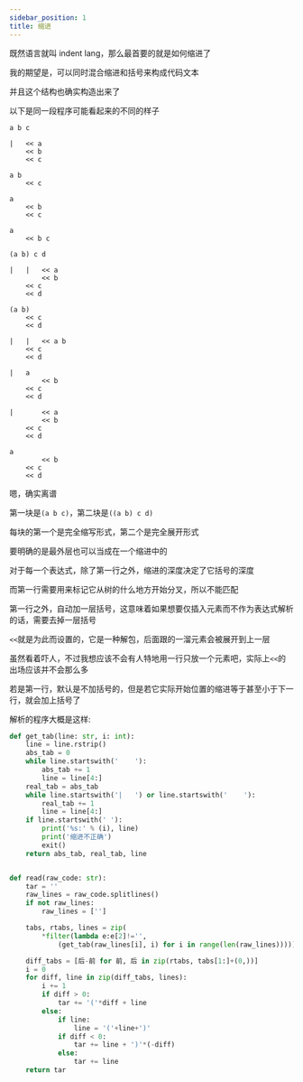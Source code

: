 ```yaml
---
sidebar_position: 1
title: 缩进
---
```


既然语言就叫 indent lang，那么最首要的就是如何缩进了

我的期望是，可以同时混合缩进和括号来构成代码文本

并且这个结构也确实构造出来了

以下是同一段程序可能看起来的不同的样子

```
a b c

|   << a
    << b
    << c

a b
    << c

a
    << b
    << c

a
    << b c
```
```
(a b) c d

|   |   << a
        << b
    << c
    << d

(a b)
    << c
    << d

|   |   << a b
    << c
    << d

|   a
        << b
    << c
    << d

|       << a
        << b
    << c
    << d

a
        << b
    << c
    << d
```

嗯，确实离谱

第一块是`(a b c)`，第二块是`((a b) c d)`

每块的第一个是完全缩写形式，第二个是完全展开形式

要明确的是最外层也可以当成在一个缩进中的

对于每一个表达式，除了第一行之外，缩进的深度决定了它括号的深度

而第一行需要用来标记它从树的什么地方开始分叉，所以不能匹配

第一行之外，自动加一层括号，这意味着如果想要仅插入元素而不作为表达式解析的话，需要去掉一层括号

`<<`就是为此而设置的，它是一种解包，后面跟的一溜元素会被展开到上一层

虽然看着吓人，不过我想应该不会有人特地用一行只放一个元素吧，实际上`<<`的出场应该并不会那么多

若是第一行，默认是不加括号的，但是若它实际开始位置的缩进等于甚至小于下一行，就会加上括号了

解析的程序大概是这样:

```python
def get_tab(line: str, i: int):
    line = line.rstrip()
    abs_tab = 0
    while line.startswith('    '):
        abs_tab += 1
        line = line[4:]
    real_tab = abs_tab
    while line.startswith('|   ') or line.startswith('    '):
        real_tab += 1
        line = line[4:]
    if line.startswith(' '):
        print('%s:' % (i), line)
        print('缩进不正确')
        exit()
    return abs_tab, real_tab, line


def read(raw_code: str):
    tar = ''
    raw_lines = raw_code.splitlines()
    if not raw_lines:
        raw_lines = ['']

    tabs, rtabs, lines = zip(
        *filter(lambda e:e[2]!='',
            (get_tab(raw_lines[i], i) for i in range(len(raw_lines)))))

    diff_tabs = [后-前 for 前, 后 in zip(rtabs, tabs[1:]+(0,))]
    i = 0
    for diff, line in zip(diff_tabs, lines):
        i += 1
        if diff > 0:
            tar += '('*diff + line
        else:
            if line:
                line = '('+line+')'
            if diff < 0:
                tar += line + ')'*(-diff)
            else:
                tar += line
    return tar
```